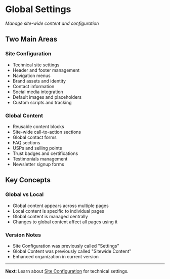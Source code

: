 # Global Settings

*Manage site-wide content and configuration*

## Two Main Areas

### Site Configuration
- Technical site settings
- Header and footer management
- Navigation menus
- Brand assets and identity
- Contact information
- Social media integration
- Default images and placeholders
- Custom scripts and tracking

### Global Content
- Reusable content blocks
- Site-wide call-to-action sections
- Global contact forms
- FAQ sections
- USPs and selling points
- Trust badges and certifications
- Testimonials management
- Newsletter signup forms

## Key Concepts

### Global vs Local
- Global content appears across multiple pages
- Local content is specific to individual pages
- Global content is managed centrally
- Changes to global content affect all pages using it

### Version Notes
- Site Configuration was previously called "Settings"
- Global Content was previously called "Sitewide Content"
- Enhanced organization in current version

---

**Next**: Learn about [Site Configuration](site-configuration.md) for technical settings.
